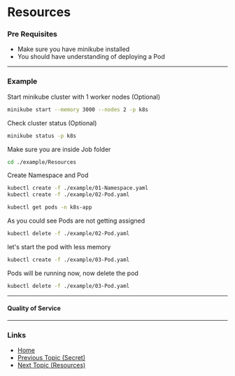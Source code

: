 # Resources

### Pre Requisites
* Make sure you have minikube installed
* You should have understanding of deploying a Pod

---
### Example
Start minikube cluster with 1 worker nodes (Optional) 
```bash
minikube start --memory 3000 --nodes 2 -p k8s
```
Check cluster status (Optional) 
```bash
minikube status -p k8s
```
Make sure you are inside Job folder
```bash
cd ./example/Resources
```

Create Namespace and Pod
```bash
kubectl create -f ./example/01-Namespace.yaml
kubectl create -f ./example/02-Pod.yaml
```
```bash
kubectl get pods -n k8s-app   
```
As you could see Pods are not getting assigned
```bash
kubectl delete -f ./example/02-Pod.yaml
```
let's start the pod with less memory
```bash
kubectl create -f ./example/03-Pod.yaml
```
Pods will be running now, now delete the pod
```bash
kubectl delete -f ./example/03-Pod.yaml
```

---
#### Quality of Service


---
### Links
* [Home](https://github.com/vimalmenon/k8s-learn)
* [Previous Topic (Secret)](https://github.com/vimalmenon/k8s-learn/tree/master/example/Secret)
* [Next Topic (Resources)](https://github.com/vimalmenon/k8s-learn/tree/master/example/Resources)